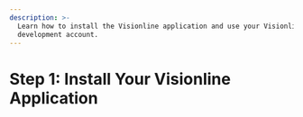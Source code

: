```yaml
---
description: >-
  Learn how to install the Visionline application and use your Visionline
  development account.
---
```


# Step 1: Install Your Visionline Application

